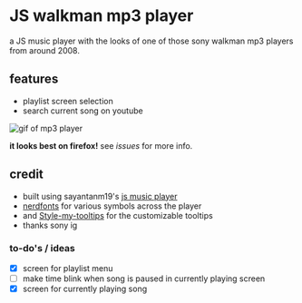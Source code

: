 # JS walkman mp3 player

a JS music player with the looks of one of those sony walkman mp3 players from around 2008.

## features

- playlist screen selection
- search current song on youtube

![gif of mp3 player](examples/walkman.gif)

**it looks best on firefox!** see _issues_ for more info.

## credit

- built using sayantanm19's <a href="https://github.com/sayantanm19/js-music-player">js music player</a>
- <a href="https://www.nerdfonts.com/" target="_blank">nerdfonts</a> for various symbols across the player
- and <a href="https://manos.malihu.gr/style-my-tooltips-jquery-plugin/" target="_blank">Style-my-tooltips</a> for the customizable tooltips
- thanks sony ig

### to-do's / ideas

- [x] screen for playlist menu
- [ ] make time blink when song is paused in currently playing screen
- [x] screen for currently playing song

